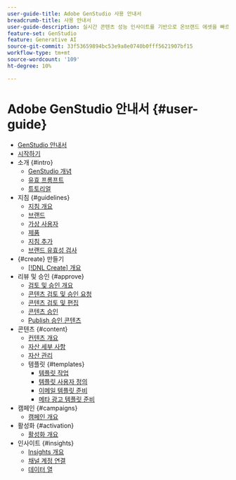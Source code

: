 ```yaml
---
user-guide-title: Adobe GenStudio 사용 안내서
breadcrumb-title: 사용 안내서
user-guide-description: 실시간 콘텐츠 성능 인사이트를 기반으로 온브랜드 에셋을 빠르게 찾아 생성하고, 변형을 만들고, 경험을 최적화하는 방법에 대해 알아봅니다.
feature-set: GenStudio
feature: Generative AI
source-git-commit: 33f53659894bc53e9a8e0740b0fff5621907bf15
workflow-type: tm+mt
source-wordcount: '109'
ht-degree: 10%

---
```



# Adobe GenStudio 안내서 {#user-guide}

+ [GenStudio 안내서](home.md)
+ [시작하기](get-started.md)
+ 소개 {#intro}
   + [GenStudio 개념](concepts.md)
   + [유효 프롬프트](effective-prompts.md)
   + [튜토리얼](https://experienceleague.adobe.com/docs/genstudio/learning/tutorials.html)
+ 지침 {#guidelines}
   + [지침 개요](guidelines/overview.md)
   + [브랜드](guidelines/brands.md)
   + [가상 사용자](guidelines/personas.md)
   + [제품](guidelines/products.md)
   + [지침 추가](guidelines/add-guidelines.md)
   + [브랜드 유효성 검사](guidelines/brand-validation.md)
+ {#create} 만들기
   + [[!DNL Create] 개요](create/overview.md)
+ 리뷰 및 승인 {#approve}
   + [검토 및 승인 개요](approvals/overview.md)
   + [콘텐츠 검토 및 승인 요청](approvals/request-review.md)
   + [콘텐츠 검토 및 편집](approvals/review-and-edit.md)
   + [콘텐츠 승인](approvals/approve-content.md)
   + [Publish 승인 콘텐츠](approvals/publish-content.md)
+ 콘텐츠 {#content}
   + [컨텐츠 개요](content/overview.md)
   + [자산 세부 사항](content/asset-details.md)
   + [자산 관리](content/manage-assets.md)
   + 템플릿 {#templates}
      + [템플릿 작업](content/use-templates.md)
      + [템플릿 사용자 정의](content/customize-template.md)
      + [이메일 템플릿 준비](content/email-template.md)
      + [메타 광고 템플릿 준비](content/meta-template.md)
+ 캠페인 {#campaigns}
   + [캠페인 개요](campaigns/overview.md)
+ 활성화 {#activation}
   + [활성화 개요](activation/overview.md)
+ 인사이트 {#insights}
   + [Insights 개요](insights/overview.md)
   + [채널 계정 연결](insights/connect-channel.md)
   + [데이터 열](insights/data-columns.md)
